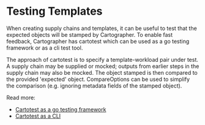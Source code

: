 # Testing Templates

When creating supply chains and templates, it can be useful to test that the expected objects will be stamped by
Cartographer. To enable fast feedback, Cartographer has cartotest which can be used as a go testing framework or as a
cli test tool.

The approach of cartotest is to specify a template-workload pair under test. A supply chain may be supplied or mocked;
outputs from earlier steps in the supply chain may also be mocked. The object stamped is then compared to the provided
'expected' object. CompareOptions can be used to simplify the comparison (e.g. ignoring metadata fields of the stamped
object).

Read more:
- [Cartotest as a go testing framework](cartotest-go.md)
- [Cartotest as a CLI](cartotest-cli.md)
